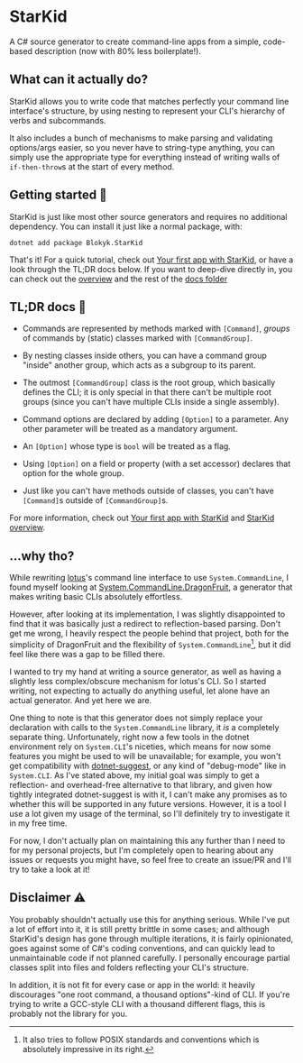 # StarKid

A C# source generator to create command-line apps from a simple, code-based description (now with 80% less boilerplate!).

## What can it actually do?

StarKid allows you to write code that matches perfectly your command line interface's structure, by using nesting to represent your CLI's hierarchy of verbs and subcommands.

It also includes a bunch of mechanisms to make parsing and validating options/args easier, so you never have to string-type anything, you can simply use the appropriate type for everything instead of writing walls of `if-then-throw`s at the start of every method.

## Getting started 🚀

StarKid is just like most other source generators and requires no additional dependency. You can install it just like a normal package, with:

```shell
dotnet add package Blokyk.StarKid
```

That's it! For a quick tutorial, check out [Your first app with StarKid](docs/Your-first-app-with-StarKid.md), or have a look through the TL;DR docs below. If you want to deep-dive directly in, you can check out the [overview](docs/StarKid-overview.md) and the rest of the [docs folder](docs/)

## TL;DR docs 📖

- Commands are represented by methods marked with `[Command]`, *groups* of commands by (static) classes marked with `[CommandGroup]`.

- By nesting classes inside others, you can have a command group "inside" another group, which acts as a subgroup to its parent.

- The outmost `[CommandGroup]` class is the root group, which basically defines the CLI; it is only special in that there can't be multiple root groups (since you can't have multiple CLIs inside a single assembly).

- Command options are declared by adding `[Option]` to a parameter. Any other parameter will be treated as a mandatory argument.

- An `[Option]` whose type is `bool` will be treated as a flag.

- Using `[Option]` on a field or property (with a set accessor) declares that option for the whole group.

- Just like you can't have methods outside of classes, you can't have `[Command]`s outside of `[CommandGroup]`s.

For more information, check out [Your first app with StarKid](docs/Your-first-app-with-StarKid.md) and [StarKid overview](docs/StarKid-overview.md).

## ...why tho?

While rewriting [lotus](https://github.com/lotuslang/lotus)'s command line interface to use `System.CommandLine`, I found myself looking at [System.CommandLine.DragonFruit](https://github.com/dotnet/command-line-api/blob/main/docs/DragonFruit-overview.md), a generator that makes writing basic CLIs absolutely effortless.

However, after looking at its implementation, I was slightly disappointed to find that it was basically just a redirect to reflection-based parsing. Don't get me wrong, I heavily respect the people behind that project, both for the simplicity of DragonFruit and the flexibility of `System.CommandLine`[^1], but it did feel like there was a gap to be filled there.

[^1]: It also tries to follow POSIX standards and conventions which is absolutely impressive in its right.

I wanted to try my hand at writing a source generator, as well as having a slightly less complex/obscure mechanism for lotus's CLI. So I started writing, not expecting to actually do anything useful, let alone have an actual generator. And yet here we are.

One thing to note is that this generator does not simply replace your declaration with calls to the `System.CommandLine` library, it *is* a completely separate thing. Unfortunately, right now a few tools in the dotnet environment rely on `System.CLI`'s niceties, which means for now some features you might be used to will be unavailable; for example, you won't get compatibility with [dotnet-suggest](https://github.com/dotnet/command-line-api/blob/main/docs/dotnet-suggest.md), or any kind of "debug-mode" like in `System.CLI`. As I've stated above, my initial goal was simply to get a reflection- and overhead-free alternative to that library, and given how tightly integrated dotnet-suggest is with it, I can't make any promises as to whether this will be supported in any future versions. However, it is a tool I use a lot given my usage of the terminal, so I'll definitely try to investigate it in my free time.

For now, I don't actually plan on maintaining this any further than I need to for my personal projects, but I'm completely open to hearing about any issues or requests you might have, so feel free to create an issue/PR and I'll try to take a look at it!

## Disclaimer ⚠️

You probably shouldn't actually use this for anything serious. While I've put a lot of effort into it, it is still pretty brittle in some cases; and although StarKid's design has gone through multiple iterations, it is fairly opinionated, goes against some of C#'s coding conventions, and can quickly lead to unmaintainable code if not planned carefully. I personally encourage partial classes split into files and folders reflecting your CLI's structure.

In addition, it is not fit for every case or app in the world: it heavily discourages "one root command, a thousand options"-kind of CLI. If you're trying to write a GCC-style CLI with a thousand different flags, this is probably not the library for you.